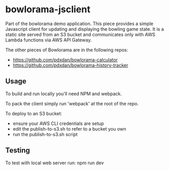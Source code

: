 # bowlorama-jsclient

Part of the bowlorama demo application. This piece provides a simple Javascript client for updating and displaying
the bowling game state. It is a static site served from an S3 bucket and communicates only with AWS Lambda functions
via AWS API Gateway. 

The other pieces of Bowlorama are in the following repos:
- https://github.com/pdxdan/bowlorama-calculator
- https://github.com/pdxdan/bowlorama-history-tracker

## Usage

To build and run locally you'll need NPM and webpack.

To pack the client simply run 'webpack' at the root of the repo. 

To deploy to an S3 bucket:
- ensure your AWS CLI credentials are setup
- edit the publish-to-s3.sh to refer to a bucket you own
- run the publish-to-s3.sh script

## Testing

To test with local web server run:
npm run dev
